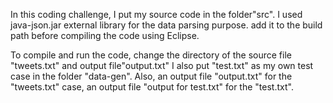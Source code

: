 In this coding challenge, I put my source code in the folder"src".
I used java-json.jar external library for the data parsing purpose. add it to the build path before compiling the code using Eclipse. 

To compile and run the code, change the directory of the source file "tweets.txt" and output file"output.txt"
I also put "test.txt" as my own test case in the folder "data-gen". Also, an output file "output.txt" for the "tweets.txt" case, an output file "output for test.txt" for the "test.txt". 
